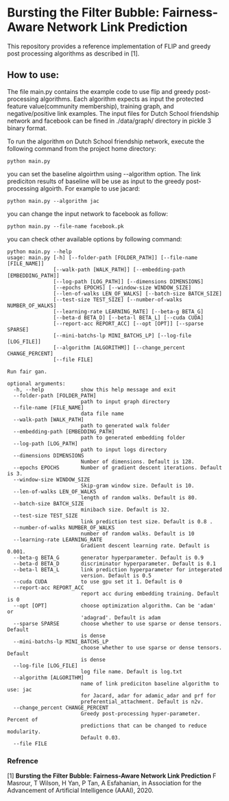# Bursting the Filter Bubble: Fairness-Aware Network Link Prediction
This repository provides a reference implementation of FLIP and greedy post processing algorithms as described in [1].

## How to use:

The file main.py contains the example code to use flip and greedy post-processing algorithms. Each algorithm expects as input the protected feature value(community membership), training graph, and negative/positive link examples. The input files for Dutch School friendship network and facebook can be fined in ./data/graph/ directory in pickle 3 binary format. 


To run the algorithm on Dutch School friendship network, execute the following command from the project home directory:
```shell-script
python main.py
```
you can set the baseline algoirthm using --algorithm option. The link prediciton results of baseline will be use as input to the greedy post-processing algoirth. For example to use jacard:

```shell-script
python main.py --algorithm jac
```
you can change the input network to facebook as follow:

```shell-script
python main.py --file-name facebook.pk
```
you can check other available options by following command:

```shell-script
python main.py --help
usage: main.py [-h] [--folder-path [FOLDER_PATH]] [--file-name [FILE_NAME]]
               [--walk-path [WALK_PATH]] [--embedding-path [EMBEDDING_PATH]]
               [--log-path [LOG_PATH]] [--dimensions DIMENSIONS]
               [--epochs EPOCHS] [--window-size WINDOW_SIZE]
               [--len-of-walks LEN_OF_WALKS] [--batch-size BATCH_SIZE]
               [--test-size TEST_SIZE] [--number-of-walks NUMBER_OF_WALKS]
               [--learning-rate LEARNING_RATE] [--beta-g BETA_G]
               [--beta-d BETA_D] [--beta-l BETA_L] [--cuda CUDA]
               [--report-acc REPORT_ACC] [--opt [OPT]] [--sparse SPARSE]
               [--mini-batchs-lp MINI_BATCHS_LP] [--log-file [LOG_FILE]]
               [--algorithm [ALGORITHM]] [--change_percent CHANGE_PERCENT]
               [--file FILE]

Run fair gan.

optional arguments:
  -h, --help            show this help message and exit
  --folder-path [FOLDER_PATH]
                        path to input graph directory
  --file-name [FILE_NAME]
                        data file name
  --walk-path [WALK_PATH]
                        path to generated walk folder
  --embedding-path [EMBEDDING_PATH]
                        path to generated embedding folder
  --log-path [LOG_PATH]
                        path to input logs directory
  --dimensions DIMENSIONS
                        Number of dimensions. Default is 128.
  --epochs EPOCHS       Number of gradient descent iterations. Default is 3.
  --window-size WINDOW_SIZE
                        Skip-gram window size. Default is 10.
  --len-of-walks LEN_OF_WALKS
                        length of random walks. Default is 80.
  --batch-size BATCH_SIZE
                        minibach size. Default is 32.
  --test-size TEST_SIZE
                        link prediction test size. Default is 0.8 .
  --number-of-walks NUMBER_OF_WALKS
                        number of random walks. Default is 10
  --learning-rate LEARNING_RATE
                        Gradient descent learning rate. Default is 0.001.
  --beta-g BETA_G       generator hyperparameter. Default is 0.9
  --beta-d BETA_D       discriminator hyperparameter. Default is 0.1
  --beta-l BETA_L       link prediction hyperparameter for integerated
                        version. Default is 0.5
  --cuda CUDA           to use gpu set it 1. Default is 0
  --report-acc REPORT_ACC
                        report acc during embedding training. Default is 0
  --opt [OPT]           choose optimization algorithm. Can be 'adam' or
                        'adagrad'. Default is adam
  --sparse SPARSE       choose whether to use sparse or dense tensors. Default
                        is dense
  --mini-batchs-lp MINI_BATCHS_LP
                        choose whether to use sparse or dense tensors. Default
                        is dense
  --log-file [LOG_FILE]
                        log file name. Default is log.txt
  --algorithm [ALGORITHM]
                        name of link prediciton baseline algorithm to use: jac
                        for Jacard, adar for adamic_adar and prf for
                        preferential_attachment. Default is n2v.
  --change_percent CHANGE_PERCENT
                        Greedy post-processing hyper-parameter. Percent of
                        predictions that can be changed to reduce modularity.
                        Default 0.03.
  --file FILE
```
### Refrence
[1] **Bursting the Filter Bubble: Fairness-Aware Network Link Prediction** F Masrour, T Wilson, H Yan, P Tan, A Esfahanian, in Association for the Advancement of Artificial Intelligence (AAAI), 2020.
